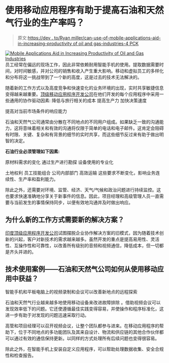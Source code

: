 # 使用移动应用程序有助于提高石油和天然气行业的生产率吗？

> 原文:[https://dev . to/Ryan miller/can-use-of-mobile-applications-aid-in-increasing-productivity of oil and gas-industries-4 PCK](https://dev.to/ryanmiller/can-use-of-mobile-applications-aid-in-increasing-productivity-of-oil-and-gas-industries-4pck)

[![Mobile Applications Aid in Increasing Productivity of Oil and Gas Industries](../Images/9e8006bcd859045634d1b48d003382a9.png)](https://res.cloudinary.com/practicaldev/image/fetch/s--yObgjhn1--/c_limit%2Cf_auto%2Cfl_progressive%2Cq_auto%2Cw_880/https://i.imgur.com/yBasyc6.png) 
员工经常在偏远的现场工作，因此非常依赖耐用智能手机的使用。提取数据需要时间，对时间敏感，并对公司的销售和收入产生重大影响。移动和虚拟员工的多样化和分布将这一挑战带到了一个新的高度，这是过去的技术无法解决的。

随着新的工作方式以及高度竞争和快速变化的业务环境的出现，实时共享敏捷信息变得越来越重要。[顶级移动应用程序开发公司](https://www.itfirms.co/top-mobile-app-development-companies/)在他们开发的每个应用程序中采用一些通用的协作驱动因素:
降低与旅行相关的成本
提高生产力
加快决策速度

提高对当前市场条件的响应能力

石油和天然气公司通常由分散在不同地点的不同用户组成。如果缺乏一致的沟通能力，这将意味着相关和有效的沟通将仅限于简单的电话和电子邮件。这肯定会阻碍有时限、关键、复杂和有背景的细节的实时共享，而这些细节反过来有助于做出明智的决定。

**石油行业必须管理如下因素:**

原材料需求的变化
通过生产进行勘探
设备使用的专业化

土地权利
员工技能组合
公司内部部门
高效运输
这些要求不断变化，影响业务连续性、生产率和盈利能力。

除此之外，还需要对环境、监管、经济、天气/气候和政治问题进行持续监控。这也要求快速准确地分享关于新事件的信息。因此，项目经理和高级管理人员一直需要与当前发生的事情保持同步，以便有效地沟通并及时做出响应。

## 为什么新的工作方式需要新的解决方案？

[印度顶级应用程序开发公司](https://www.itfirms.co/top-mobile-app-development-companies-india/)试图摆脱企业协作解决方案的旧模式，因为随着技术创新的兴起，客户对新技术的需求越来越多。虽然开发的重点是提高易用性、灵活性、互操作性和可靠性，以改善所有级别的音频和视频通信，降低成本，但一切都是齐头并进的。

## 技术使用案例——石油和天然气公司如何从使用移动应用中获益？

智能手机和平板电脑上的视频录制和会议可以改善新地点的远程探索

石油和天然气行业越来越多地使用移动设备来改进故障排除
。借助视频会议可以发现效率低下的问题。它还使遵循最佳实践变得容易，并使操作和程序标准化，这进一步有助于对发现的问题迅速采取行动。

高管和项目经理可以召开视频会议，让整个团队都参与进来。在移动应用程序的帮助下，位于不同地点的多功能团队及其来自设计、物流和供应链的其他合作伙伴都可以通过有效的通信保持更新。以同样的方式处理所有后续问题也变得很容易。

除此之外，在智能手机上安装自定义应用程序，可以帮助处理数据收集、安全合规性和检查报告。
